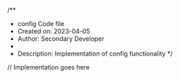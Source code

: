 /**
 * config Code file
 * Created on: 2023-04-05
 * Author: Secondary Developer
 *
 * Description: Implementation of config functionality
 */
 
// Implementation goes here

